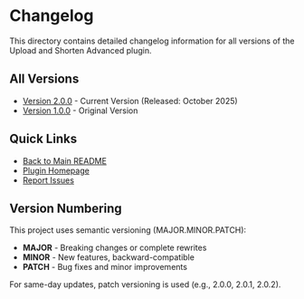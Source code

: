 # Changelog

This directory contains detailed changelog information for all versions of the Upload and Shorten Advanced plugin.

## All Versions

- [Version 2.0.0](v2.0.0.md) - Current Version (Released: October 2025)
- [Version 1.0.0](v1.0.0.md) - Original Version

## Quick Links

- [Back to Main README](../README.md)
- [Plugin Homepage](https://github.com/master3395/YOURLS-Upload-and-Shorten-Advanced)
- [Report Issues](https://github.com/master3395/YOURLS-Upload-and-Shorten-Advanced/issues)

## Version Numbering

This project uses semantic versioning (MAJOR.MINOR.PATCH):

- **MAJOR** - Breaking changes or complete rewrites
- **MINOR** - New features, backward-compatible
- **PATCH** - Bug fixes and minor improvements

For same-day updates, patch versioning is used (e.g., 2.0.0, 2.0.1, 2.0.2).
